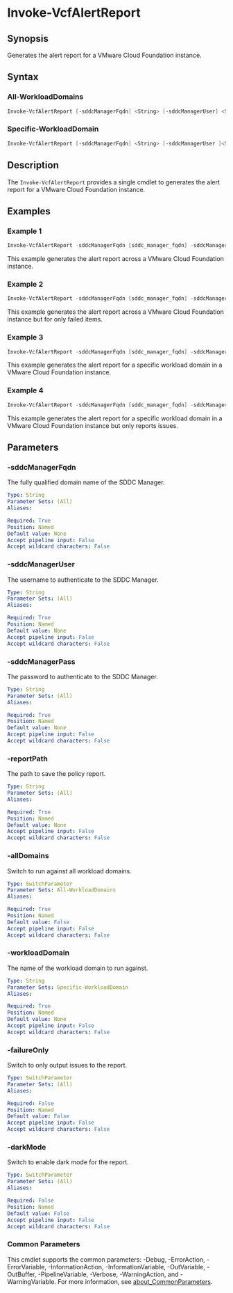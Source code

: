 # Invoke-VcfAlertReport

## Synopsis

Generates the alert report for a VMware Cloud Foundation instance.

## Syntax

### All-WorkloadDomains

```powershell
Invoke-VcfAlertReport [-sddcManagerFqdn] <String> [-sddcManagerUser] <String> [-sddcManagerPass] <String> [-reportPath] <String> [-allDomains] [-failureOnly] [-darkMode] [<CommonParameters>]
```

### Specific-WorkloadDomain

```powershell
Invoke-VcfAlertReport [-sddcManagerFqdn] <String> [-sddcManagerUser ]<String> [-sddcManagerPass] <String> [-reportPath] <String> [-workloadDomain] <String> [-failureOnly] [-darkMode] [<CommonParameters>]
```

## Description

The `Invoke-VcfAlertReport` provides a single cmdlet to generates the alert report for a VMware Cloud Foundation instance.

## Examples

### Example 1

```powershell
Invoke-VcfAlertReport -sddcManagerFqdn [sddc_manager_fqdn] -sddcManagerUser [admin_username] -sddcManagerPass [admin_password] -reportPath [report_path] -allDomains
```

This example generates the alert report across a VMware Cloud Foundation instance.

### Example 2

```powershell
Invoke-VcfAlertReport -sddcManagerFqdn [sddc_manager_fqdn] -sddcManagerUser [admin_username] -sddcManagerPass [admin_password] -reportPath [report_path] -allDomains -failureOnly
```

This example generates the alert report across a VMware Cloud Foundation instance but for only failed items.

### Example 3

```powershell
Invoke-VcfAlertReport -sddcManagerFqdn [sddc_manager_fqdn] -sddcManagerUser [admin_username] -sddcManagerPass [admin_password] -reportPath [report_path] -workloadDomain [workload_domain_name]
```

This example generates the alert report for a specific workload domain in a VMware Cloud Foundation instance.

### Example 4

```powershell
Invoke-VcfAlertReport -sddcManagerFqdn [sddc_manager_fqdn] -sddcManagerUser [admin_username] -sddcManagerPass [admin_password] -reportPath [report_path] -workloadDomain [workload_domain_name] -failureOnly
```

This example generates the alert report for a specific workload domain in a VMware Cloud Foundation instance but only reports issues.

## Parameters

### -sddcManagerFqdn

The fully qualified domain name of the SDDC Manager.

```yaml
Type: String
Parameter Sets: (All)
Aliases:

Required: True
Position: Named
Default value: None
Accept pipeline input: False
Accept wildcard characters: False
```

### -sddcManagerUser

The username to authenticate to the SDDC Manager.

```yaml
Type: String
Parameter Sets: (All)
Aliases:

Required: True
Position: Named
Default value: None
Accept pipeline input: False
Accept wildcard characters: False
```

### -sddcManagerPass

The password to authenticate to the SDDC Manager.

```yaml
Type: String
Parameter Sets: (All)
Aliases:

Required: True
Position: Named
Default value: None
Accept pipeline input: False
Accept wildcard characters: False
```

### -reportPath

The path to save the policy report.

```yaml
Type: String
Parameter Sets: (All)
Aliases:

Required: True
Position: Named
Default value: None
Accept pipeline input: False
Accept wildcard characters: False
```

### -allDomains

Switch to run against all workload domains.

```yaml
Type: SwitchParameter
Parameter Sets: All-WorkloadDomains
Aliases:

Required: True
Position: Named
Default value: False
Accept pipeline input: False
Accept wildcard characters: False
```

### -workloadDomain

The name of the workload domain to run against.

```yaml
Type: String
Parameter Sets: Specific-WorkloadDomain
Aliases:

Required: True
Position: Named
Default value: None
Accept pipeline input: False
Accept wildcard characters: False
```

### -failureOnly

Switch to only output issues to the report.

```yaml
Type: SwitchParameter
Parameter Sets: (All)
Aliases:

Required: False
Position: Named
Default value: False
Accept pipeline input: False
Accept wildcard characters: False
```

### -darkMode

Switch to enable dark mode for the report.

```yaml
Type: SwitchParameter
Parameter Sets: (All)
Aliases:

Required: False
Position: Named
Default value: False
Accept pipeline input: False
Accept wildcard characters: False
```

### Common Parameters

This cmdlet supports the common parameters: -Debug, -ErrorAction, -ErrorVariable, -InformationAction, -InformationVariable, -OutVariable, -OutBuffer, -PipelineVariable, -Verbose, -WarningAction, and -WarningVariable. For more information, see [about_CommonParameters](http://go.microsoft.com/fwlink/?LinkID=113216).
